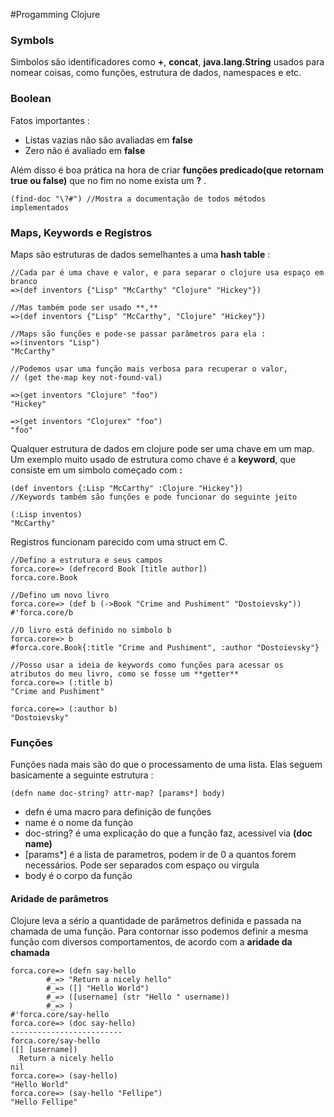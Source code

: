 #Progamming Clojure

### Symbols
Simbolos são identificadores como **+**, **concat**, **java.lang.String** usados para nomear coisas, como funções, estrutura de dados, namespaces e etc.

### Boolean
Fatos importantes :
- Listas vazias não são avaliadas em **false**
- Zero não é avaliado em **false**

Além disso é boa prática na hora de criar **funções predicado(que retornam true ou false)** que no fim no nome exista um **?** .

```(find-doc "\?#") //Mostra a documentação de todos métodos implementados```


### Maps, Keywords e Registros
Maps são estruturas de dados semelhantes a uma **hash table** :
```
//Cada par é uma chave e valor, e para separar o clojure usa espaço em branco
=>(def inventors {"Lisp" "McCarthy" "Clojure" "Hickey"})

//Mas também pode ser usado **,**
=>(def inventors {"Lisp" "McCarthy", "Clojure" "Hickey"})

//Maps são funções e pode-se passar parâmetros para ela :
=>(inventors "Lisp")
"McCarthy"

//Podemos usar uma função mais verbosa para recuperar o valor,
// (get the-map key not-found-val)

=>(get inventors "Clojure" "foo")
"Hickey"

=>(get inventors "Clojurex" "foo")
"foo"
```
Qualquer estrutura de dados em clojure pode ser uma chave em um map. Um exemplo muito usado de estrutura como chave é a **keyword**, que consiste em um simbolo começado com **:**

```
(def inventors {:Lisp "McCarthy" :Clojure "Hickey"})
//Keywords também são funções e pode funcionar do seguinte jeito

(:Lisp inventos)
"McCarthy"
```
Registros funcionam parecido com uma struct em C.

```
//Defino a estrutura e seus campos
forca.core=> (defrecord Book [title author])
forca.core.Book

//Defino um novo livro
forca.core=> (def b (->Book "Crime and Pushiment" "Dostoievsky"))
#'forca.core/b

//O livro está definido no simbolo b
forca.core=> b
#forca.core.Book{:title "Crime and Pushiment", :author "Dostoievsky"}

//Posso usar a ideia de keywords como funções para acessar os atributos do meu livro, como se fosse um **getter**
forca.core=> (:title b)
"Crime and Pushiment"

forca.core=> (:author b)
"Dostoievsky"
```

### Funções
Funções nada mais são do que o processamento de uma lista. Elas seguem basicamente a seguinte estrutura :

```(defn name doc-string? attr-map? [params*] body)```

- defn é uma macro para definição de funções
- name é o nome da funçào
- doc-string? é uma explicação do que a função faz, acessivel via **(doc name)**
- [params*] é a lista de parametros, podem ir de 0 a quantos forem necessários. Pode ser separados com espaço ou virgula
- body é o corpo da função

#### Aridade de parâmetros
Clojure leva a sério a quantidade de parâmetros definida e passada na chamada de uma função. Para contornar isso podemos definir a mesma função com diversos comportamentos, de acordo com a **aridade da chamada**

```
forca.core=> (defn say-hello
        #_=> "Return a nicely hello"
        #_=> ([] "Hello World")
        #_=> ([username] (str "Hello " username))
        #_=> )
#'forca.core/say-hello
forca.core=> (doc say-hello)
-------------------------
forca.core/say-hello
([] [username])
  Return a nicely hello
nil
forca.core=> (say-hello)
"Hello World"
forca.core=> (say-hello "Fellipe")
"Hello Fellipe"

```